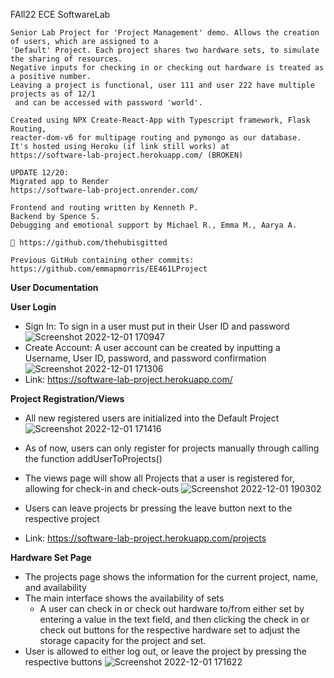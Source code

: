 FAll22 ECE SoftwareLab 

    Senior Lab Project for 'Project Management' demo. Allows the creation of users, which are assigned to a
    'Default' Project. Each project shares two hardware sets, to simulate the sharing of resources. 
    Negative inputs for checking in or checking out hardware is treated as a positive number. 
    Leaving a project is functional, user 111 and user 222 have multiple projects as of 12/1
     and can be accessed with password 'world'.

    Created using NPX Create-React-App with Typescript framework, Flask Routing,
    reacter-dom-v6 for multipage routing and pymongo as our database.
    It's hosted using Heroku (if link still works) at 
    https://software-lab-project.herokuapp.com/ (BROKEN)
    
    UPDATE 12/20:
    Migrated app to Render
    https://software-lab-project.onrender.com/

    Frontend and routing written by Kenneth P. 
    Backend by Spence S.
    Debugging and emotional support by Michael R., Emma M., Aarya A.

    🔌 https://github.com/thehubisgitted
    
    Previous GitHub containing other commits: 
    https://github.com/emmapmorris/EE461LProject
    
    
**User Documentation**

**User Login**
  - Sign In: To sign in a user must put in their User ID and password               
  ![Screenshot 2022-12-01 170947](https://user-images.githubusercontent.com/81803330/205178910-67d51a33-aa27-4580-a897-e92e61cb324a.png)
  - Create Account: A user account can be created by inputting a Username, User ID, password, and password confirmation
  ![Screenshot 2022-12-01 171306](https://user-images.githubusercontent.com/81803330/205178996-8c6b065a-7c50-49bb-a341-9fd89392089f.png)
  - Link: https://software-lab-project.herokuapp.com/

**Project Registration/Views**
  - All new registered users are initialized into the Default Project
  ![Screenshot 2022-12-01 171416](https://user-images.githubusercontent.com/81803330/205179143-afe35c0e-eb95-488e-8265-f6b9f16d1609.png)
  - As of now, users can only register for projects manually through calling the function addUserToProjects() 
  - The views page will show all Projects that a user is registered for, allowing for check-in and check-outs
  ![Screenshot 2022-12-01 190302](https://user-images.githubusercontent.com/81803330/205191602-e44ebd31-a123-422e-b926-8dfb31934263.png)

  - Users can leave projects br pressing the leave button next to the respective project
  - Link: https://software-lab-project.herokuapp.com/projects

**Hardware Set Page**
 - The projects page shows the information for the current project, name, and availability
 - The main interface shows the availability of sets
    - A user can check in or check out hardware to/from either set by entering a value in the text field, and then clicking the check in or check out buttons for the respective hardware set to adjust the storage capacity for the project and set. 
  - User is allowed to either log out, or leave the project by pressing the respective buttons
  ![Screenshot 2022-12-01 171622](https://user-images.githubusercontent.com/81803330/205179397-80c36bce-1568-460b-96a1-a6bae2494ae0.png)


